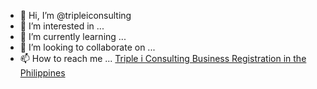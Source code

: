 - 👋 Hi, I’m @tripleiconsulting
- 👀 I’m interested in ...
- 🌱 I’m currently learning ...
- 💞️ I’m looking to collaborate on ...
- 📫 How to reach me ... <a href="https://www.tripleiconsulting.com/business-registration/">Triple i Consulting Business Registration in the Philippines</a>

<!---
tripleiconsulting/tripleiconsulting is a ✨ special ✨ repository because its `README.md` (this file) appears on your GitHub profile.
You can click the Preview link to take a look at your changes.
--->
